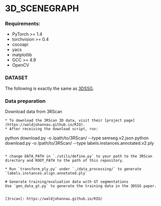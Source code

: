# 3D_SCENEGRAPH

### Requirements:
- PyTorch >= 1.4
- torchvision >= 0.4
- cocoapi
- yacs
- matplotlib
- GCC >= 4.9
- OpenCV

### DATASET
The following is exactly the same as [3DSSG](https://github.com/ShunChengWu/3DSSG/blob/master/data_processing/README.md).

### Data preparation
Download data from 3RScan
```
* To download the 3RScan 3D data, visit their [project page](https://waldjohannau.github.io/RIO).
* After receiving the download script, run:
```
python download.py -o /path/to/3RScan/ --type semseg.v2.json
python download.py -o /path/to/3RScan/ --type labels.instances.annotated.v2.ply
``` 

* change DATA_PATH in `./utils/define.py` to your path to the 3RScan directory and ROOT_PATH to the path of this repository.

* Run `transform_ply.py` under `./data_processing/` to generate `labels.instances.align.annotated.ply`

# Generate training/evaluation data with GT segmentations
Use `gen_data_gt.py` to generate the training data in the 3DSSG paper.


[3rscan]: https://waldjohannau.github.io/RIO/
